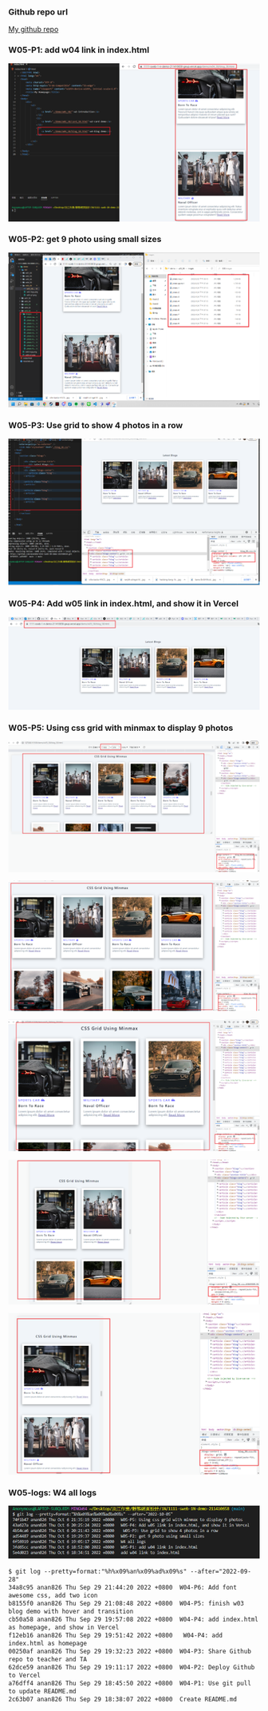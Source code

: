 ### Github repo url

[My github repo](https://github.com/anan826/1111-sweb-1N-demo-211410658.git)

### W05-P1: add w04 link in index.html

![](w05-p1.png)

### W05-P2: get 9 photo using small sizes

![](./w05-p2.png)

### W05-P3: Use grid to show 4 photos in a row

![](./w05-p3.png)

### W05-P4: Add w05 link in index.html, and show it in Vercel

![](./w05-p4.png)

### W05-P5: Using css grid with minmax to display 9 photos

![](./w05-p5-1.png)

![](./w05-p5-2.png)

![](./w05-p5-3.png)

![](./w05-p5-4.png)

![](./w05-p5-5.png)

### W05-logs: W4 all logs

![](w05-logs.png)

```
$ git log --pretty=format:"%h%x09%an%x09%ad%x09%s" --after="2022-09-28"
34a8c95 anan826 Thu Sep 29 21:44:20 2022 +0800  W04-P6: Add font awesome css, add two icon
b8155f0 anan826 Thu Sep 29 21:08:48 2022 +0800  W04-P5: finish w03 blog demo with hover and transition
cb50a58 anan826 Thu Sep 29 19:57:08 2022 +0800  W04-P4: add index.html as homepage, and show in Vercel
f12eb16 anan826 Thu Sep 29 19:51:42 2022 +0800   W04-P4: add index.html as homepage
00250af anan826 Thu Sep 29 19:32:23 2022 +0800  W04-P3: Share Github repo to teacher and TA
62dce59 anan826 Thu Sep 29 19:11:17 2022 +0800  W04-P2: Deploy Github to Vercel
a76dff4 anan826 Thu Sep 29 18:45:50 2022 +0800  W04-P1: Use git pull to update README.md
2c63b07 anan826 Thu Sep 29 18:38:07 2022 +0800  Create README.md
```
